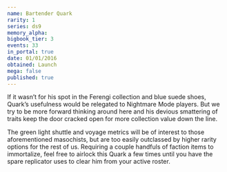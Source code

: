 ```yaml
---
name: Bartender Quark
rarity: 1
series: ds9
memory_alpha:
bigbook_tier: 3
events: 33
in_portal: true
date: 01/01/2016
obtained: Launch
mega: false
published: true
---
```


If it wasn’t for his spot in the Ferengi collection and blue suede shoes, Quark’s usefulness would be relegated to Nightmare Mode players. But we try to be more forward thinking around here and his devious smattering of traits keep the door cracked open for more collection value down the line.

The green light shuttle and voyage metrics will be of interest to those aforementioned masochists, but are too easily outclassed by higher rarity options for the rest of us. Requiring a couple handfuls of faction items to immortalize, feel free to airlock this Quark a few times until you have the spare replicator uses to clear him from your active roster.
